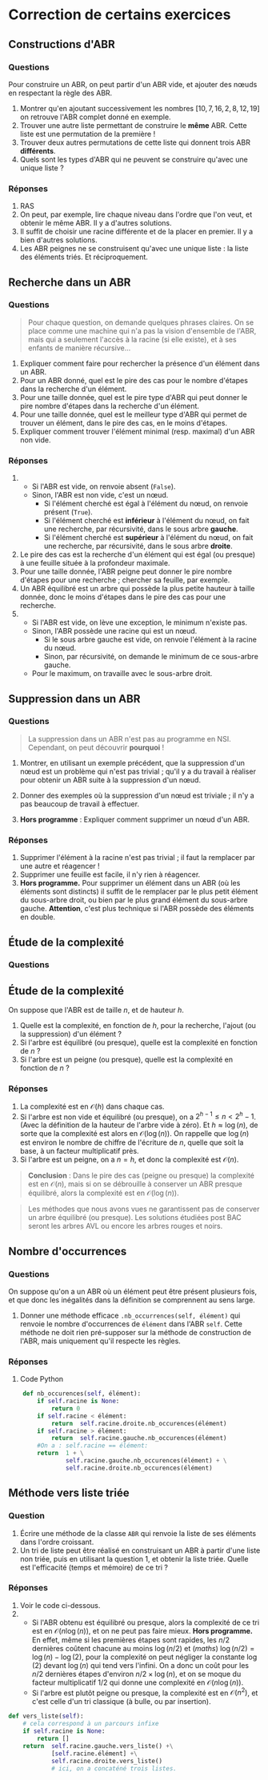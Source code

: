 # Correction de certains exercices

## Constructions d'ABR
### Questions

Pour construire un ABR, on peut partir d'un ABR vide, et ajouter des nœuds en respectant la règle des ABR.

1. Montrer qu'en ajoutant successivement les nombres $[10, 7, 16, 2, 8, 12, 19]$ on retrouve l'ABR complet donné en exemple.
2. Trouver une autre liste permettant de construire le **même** ABR. Cette liste est une permutation de la première !
3. Trouver deux autres permutations de cette liste qui donnent trois ABR **différents**.
4. Quels sont les types d'ABR qui ne peuvent se construire qu'avec une unique liste ? 

### Réponses
1. RAS
2. On peut, par exemple, lire chaque niveau dans l'ordre que l'on veut, et obtenir le même ABR. Il y a d'autres solutions.
3. Il suffit de choisir une racine différente et de la placer en premier. Il y a bien d'autres solutions.
4. Les ABR peignes ne se construisent qu'avec une unique liste : la liste des éléments triés. Et réciproquement.

## Recherche dans un ABR
### Questions
> Pour chaque question, on demande quelques phrases claires. On se place comme une machine qui n'a pas la vision d'ensemble de l'ABR, mais qui a seulement l'accès à la racine (si elle existe), et à ses enfants de manière récursive...
1. Expliquer comment faire pour rechercher la présence d'un élément dans un ABR.
2. Pour un ABR donné, quel est le pire des cas pour le nombre d'étapes dans la recherche d'un élément.
3. Pour une taille donnée, quel est le pire type d'ABR qui peut donner le pire nombre d'étapes dans la recherche d'un élément.
4. Pour une taille donnée, quel est le meilleur type d'ABR qui permet de trouver un élément, dans le pire des cas, en le moins d'étapes.
5. Expliquer comment trouver l'élément minimal (resp. maximal) d'un ABR non vide.

### Réponses
1.  * Si l'ABR est vide, on renvoie absent (`False`).
    * Sinon, l'ABR est non vide, c'est un nœud.
        * Si l'élément cherché est égal à l'élément du nœud, on renvoie présent (`True`).
        * Si l'élément cherché est **inférieur** à l'élément du nœud, on fait une recherche, par récursivité, dans le sous arbre **gauche**.
        * Si l'élément cherché est **supérieur** à l'élément du nœud, on fait une recherche, par récursivité, dans le sous arbre **droite**.
2. Le pire des cas est la recherche d'un élément qui est égal (ou presque) à une feuille située à la profondeur maximale.
3. Pour une taille donnée, l'ABR peigne peut donner le pire nombre d'étapes pour une recherche ; chercher sa feuille, par exemple.
4. Un ABR équilibré est un arbre qui possède la plus petite hauteur à taille donnée, donc le moins d'étapes dans le pire des cas pour une recherche.
5.  * Si l'ABR est vide, on lève une exception, le minimum n'existe pas.
    * Sinon, l'ABR possède une racine qui est un nœud.
        * Si le sous arbre gauche est vide, on renvoie l'élément à la racine du nœud.
        * Sinon, par récursivité, on demande le minimum de ce sous-arbre gauche.
    * Pour le maximum, on travaille avec le sous-arbre droit.

## Suppression dans un ABR
### Questions
> La suppression dans un ABR n'est pas au programme en NSI. Cependant, on peut découvrir **pourquoi** !

1. Montrer, en utilisant un exemple précédent, que la suppression d'un nœud est un problème qui n'est pas trivial ; qu'il y a du travail à réaliser pour obtenir un ABR suite à la suppression d'un nœud.

2. Donner des exemples où la suppression d'un nœud est triviale ; il n'y a pas beaucoup de travail à effectuer.

3. **Hors programme** : Expliquer comment supprimer un nœud d'un ABR.

### Réponses
1. Supprimer l'élément à la racine n'est pas trivial ; il faut la remplacer par une autre et réagencer !
2. Supprimer une feuille est facile, il n'y rien à réagencer.
3. **Hors programme.** Pour supprimer un élément dans un ABR (où les éléments sont distincts) il suffit de le remplacer par le plus petit élément du sous-arbre droit, ou bien par le plus grand élément du sous-arbre gauche. **Attention**, c'est plus technique si l'ABR possède des éléments en double.

## Étude de la complexité
### Questions
## Étude de la complexité
On suppose que l'ABR est de taille $n$, et de hauteur $h$.
1. Quelle est la complexité, en fonction de $h$, pour la recherche, l'ajout (ou la suppression) d'un élément ?
2. Si l'arbre est équilibré (ou presque), quelle est la complexité en fonction de $n$ ?
3. Si l'arbre est un peigne (ou presque), quelle est la complexité en fonction de $n$ ?

### Réponses
1. La complexité est en $\mathcal O(h)$ dans chaque cas.
2. Si l'arbre est non vide et équilibré (ou presque), on a $2^{h-1} \leqslant n < 2^h - 1$. (Avec la définition de la hauteur de l'arbre vide à zéro). Et $h \approx \log(n)$, de sorte que la complexité est alors en $\mathcal O(\log(n))$. On rappelle que $\log(n)$ est environ le nombre de chiffre de l'écriture de $n$, quelle que soit la base, à un facteur multiplicatif près.
3. Si l'arbre est un peigne, on a $n = h$, et donc la complexité est $\mathcal O(n)$.

> **Conclusion** : Dans le pire des cas (peigne ou presque) la complexité est en $\mathcal O(n)$, mais si on se débrouille à conserver un ABR presque équilibré, alors la complexité est en $\mathcal O(\log(n))$.

> Les méthodes que nous avons vues ne garantissent pas de conserver un arbre équilibré (ou presque). Les solutions étudiées post BAC seront les arbres AVL ou encore les arbres rouges et noirs.

## Nombre d'occurrences
### Questions
On suppose qu'on a un ABR où un élément peut être présent plusieurs fois, et que donc les inégalités dans la définition se comprennent au sens large.
1. Donner une méthode efficace `.nb_occurrences(self, élément)` qui renvoie le nombre d'occurrences de `élément` dans l'ABR `self`. Cette méthode ne doit rien pré-supposer sur la méthode de construction de l'ABR, mais uniquement qu'il respecte les règles.

### Réponses
1. Code Python
```python
    def nb_occurences(self, élément):
        if self.racine is None:
            return 0
        if self.racine < élément:
            return  self.racine.droite.nb_occurences(élément)
        if self.racine > élément:
            return  self.racine.gauche.nb_occurences(élément)
        #On a : self.racine == élément:
        return  1 + \
                self.racine.gauche.nb_occurences(élément) + \
                self.racine.droite.nb_occurences(élément)
```


## Méthode vers liste triée
### Question
1. Écrire une méthode de la classe `ABR` qui renvoie la liste de ses éléments dans l'ordre croissant.
2. Un tri de liste peut être réalisé en construisant un ABR à partir d'une liste non triée, puis en utilisant la question 1, et obtenir la liste triée. Quelle est l'efficacité (temps et mémoire) de ce tri ?

### Réponses
1. Voir le code ci-dessous.
2.  * Si l'ABR obtenu est équilibré ou presque, alors la complexité de ce tri est en $\mathcal O(n\log(n))$, et on ne peut pas faire mieux. **Hors programme.** En effet, même si les premières étapes sont rapides, les $n/2$ dernières coûtent chacune au moins $\log(n/2)$ et (*maths*) $\log(n/2) = \log(n) - \log(2)$, pour la complexité on peut négliger la constante $\log(2)$ devant $\log(n)$ qui tend vers l'infini. On a donc un coût pour les $n/2$ dernières étapes d'environ $n/2 \times \log(n)$, et on se moque du facteur multiplicatif $1/2$ qui donne une complexité en $\mathcal O(n\log(n))$.
    * Si l'arbre est plutôt peigne ou presque, la complexité est en $\mathcal O(n^2)$, et c'est celle d'un tri classique (à bulle, ou par insertion).

```python
def vers_liste(self):
    # cela correspond à un parcours infixe
    if self.racine is None:
        return []
    return  self.racine.gauche.vers_liste() +\
            [self.racine.élément] +\
            self.racine.droite.vers_liste()
            # ici, on a concaténé trois listes.
```

